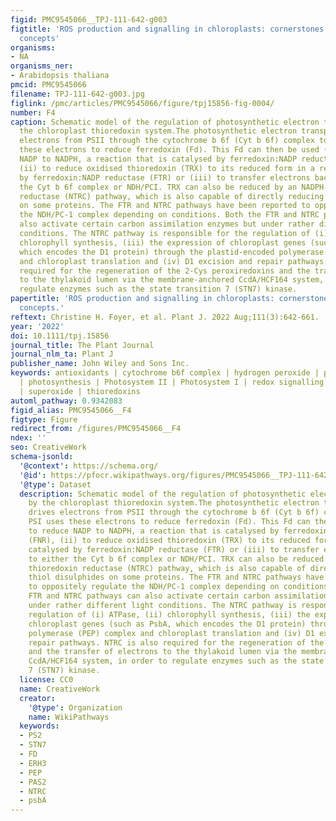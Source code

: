 ```yaml
---
figid: PMC9545066__TPJ-111-642-g003
figtitle: 'ROS production and signalling in chloroplasts: cornerstones and evolving
  concepts'
organisms:
- NA
organisms_ner:
- Arabidopsis thaliana
pmcid: PMC9545066
filename: TPJ-111-642-g003.jpg
figlink: /pmc/articles/PMC9545066/figure/tpj15856-fig-0004/
number: F4
caption: Schematic model of the regulation of photosynthetic electron transport by
  the chloroplast thioredoxin system.The photosynthetic electron transport chain drives
  electrons from PSII through the cytochrome b 6f (Cyt b 6f) complex to PSI. PSI uses
  these electrons to reduce ferredoxin (Fd). This Fd can then be used (i) to reduce
  NADP to NADPH, a reaction that is catalysed by ferredoxin:NADP reductase (FNR),
  (ii) to reduce oxidised thioredoxin (TRX) to its reduced form in a reaction catalysed
  by ferredoxin:NADP reductase (FTR) or (iii) to transfer electrons back to either
  the Cyt b 6f complex or NDH/PCI. TRX can also be reduced by an NADPH‐dependent thioredoxin
  reductase (NTRC) pathway, which is also capable of directly reducing thiol disulphides
  on some proteins. The FTR and NTRC pathways have been reported to oppositely regulate
  the NDH/PC‐1 complex depending on conditions. Both the FTR and NTRC pathways can
  also activate certain carbon assimilation enzymes but under rather different light
  conditions. The NTRC pathway is responsible for the regulation of (i) ATPase, (ii)
  chlorophyll synthesis, (iii) the expression of chloroplast genes (such as PsbA,
  which encodes the D1 protein) through the plastid‐encoded polymerase (PEP) complex
  and chloroplast translation and (iv) D1 excision and repair pathways. NTRC is also
  required for the regeneration of the 2‐Cys peroxiredoxins and the transfer of electrons
  to the thylakoid lumen via the membrane‐anchored CcdA/HCF164 system, in order to
  regulate enzymes such as the state transition 7 (STN7) kinase.
papertitle: 'ROS production and signalling in chloroplasts: cornerstones and evolving
  concepts.'
reftext: Christine H. Foyer, et al. Plant J. 2022 Aug;111(3):642-661.
year: '2022'
doi: 10.1111/tpj.15856
journal_title: The Plant Journal
journal_nlm_ta: Plant J
publisher_name: John Wiley and Sons Inc.
keywords: antioxidants | cytochrome b6f complex | hydrogen peroxide | peroxiredoxins
  | photosynthesis | Photosystem II | Photosystem I | redox signalling | singlet oxygen
  | superoxide | thioredoxins
automl_pathway: 0.9342083
figid_alias: PMC9545066__F4
figtype: Figure
redirect_from: /figures/PMC9545066__F4
ndex: ''
seo: CreativeWork
schema-jsonld:
  '@context': https://schema.org/
  '@id': https://pfocr.wikipathways.org/figures/PMC9545066__TPJ-111-642-g003.html
  '@type': Dataset
  description: Schematic model of the regulation of photosynthetic electron transport
    by the chloroplast thioredoxin system.The photosynthetic electron transport chain
    drives electrons from PSII through the cytochrome b 6f (Cyt b 6f) complex to PSI.
    PSI uses these electrons to reduce ferredoxin (Fd). This Fd can then be used (i)
    to reduce NADP to NADPH, a reaction that is catalysed by ferredoxin:NADP reductase
    (FNR), (ii) to reduce oxidised thioredoxin (TRX) to its reduced form in a reaction
    catalysed by ferredoxin:NADP reductase (FTR) or (iii) to transfer electrons back
    to either the Cyt b 6f complex or NDH/PCI. TRX can also be reduced by an NADPH‐dependent
    thioredoxin reductase (NTRC) pathway, which is also capable of directly reducing
    thiol disulphides on some proteins. The FTR and NTRC pathways have been reported
    to oppositely regulate the NDH/PC‐1 complex depending on conditions. Both the
    FTR and NTRC pathways can also activate certain carbon assimilation enzymes but
    under rather different light conditions. The NTRC pathway is responsible for the
    regulation of (i) ATPase, (ii) chlorophyll synthesis, (iii) the expression of
    chloroplast genes (such as PsbA, which encodes the D1 protein) through the plastid‐encoded
    polymerase (PEP) complex and chloroplast translation and (iv) D1 excision and
    repair pathways. NTRC is also required for the regeneration of the 2‐Cys peroxiredoxins
    and the transfer of electrons to the thylakoid lumen via the membrane‐anchored
    CcdA/HCF164 system, in order to regulate enzymes such as the state transition
    7 (STN7) kinase.
  license: CC0
  name: CreativeWork
  creator:
    '@type': Organization
    name: WikiPathways
  keywords:
  - PS2
  - STN7
  - FD
  - ERH3
  - PEP
  - PAS2
  - NTRC
  - psbA
---
```

